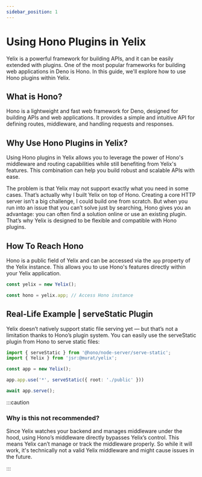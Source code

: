 ```yaml
---
sidebar_position: 1
---
```


# Using Hono Plugins in Yelix

Yelix is a powerful framework for building APIs, and it can be easily extended with plugins. One of the most popular frameworks for building web applications in Deno is Hono. In this guide, we'll explore how to use Hono plugins within Yelix.

## What is Hono?

Hono is a lightweight and fast web framework for Deno, designed for building APIs and web applications. It provides a simple and intuitive API for defining routes, middleware, and handling requests and responses.

## Why Use Hono Plugins in Yelix?

Using Hono plugins in Yelix allows you to leverage the power of Hono's middleware and routing capabilities while still benefiting from Yelix's features. This combination can help you build robust and scalable APIs with ease.

The problem is that Yelix may not support exactly what you need in some cases. That’s actually why I built Yelix on top of Hono. Creating a core HTTP server isn’t a big challenge, I could build one from scratch. But when you run into an issue that you can’t solve just by searching, Hono gives you an advantage: you can often find a solution online or use an existing plugin. That’s why Yelix is designed to be flexible and compatible with Hono plugins.

## How To Reach Hono

Hono is a public field of Yelix and can be accessed via the `app` property of the Yelix instance. This allows you to use Hono's features directly within your Yelix application.

```ts
const yelix = new Yelix();

const hono = yelix.app; // Access Hono instance
```

## Real-Life Example | serveStatic Plugin

Yelix doesn’t natively support static file serving yet — but that’s not a limitation thanks to Hono’s plugin system. You can easily use the serveStatic plugin from Hono to serve static files:

```ts
import { serveStatic } from '@hono/node-server/serve-static';
import { Yelix } from 'jsr:@murat/yelix';

const app = new Yelix();

app.app.use('*', serveStatic({ root: './public' }))

await app.serve();
```

:::caution
### Why is this not recommended?

Since Yelix watches your backend and manages middleware under the hood, using Hono’s middleware directly bypasses Yelix’s control. This means Yelix can’t manage or track the middleware properly. So while it will work, it's technically not a valid Yelix middleware and might cause issues in the future.

:::